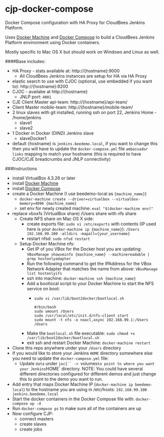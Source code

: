 # cjp-docker-compose
Docker Compose configuration with HA Proxy for CloudBees Jenkins Platform.

Uses [Docker Machine](http://docs.docker.com/machine/) and [Docker Compose](https://docs.docker.com/compose/) to build a CloudBees Jenkins Platform environment using Docker containers.

Mostly specific to Mac OS X but should work on Windows and Linux as well.

####Base includes:
- HA Proxy  - stats available at: http://{hostname}:9000
  - All CloudBees Jenkins instances are setup for HA via HA Proxy
- elastic search to use with CJOC (optional, use embedded if you want to): http://{hostname}:9200
- CJOC - availabe at http://{hostname}
  - JNLP port: `4001`
- CJE Client Master api-team: http://{hostname}/api-team/
- Client Master mobile-team: http://{hostname}/mobile-team/
- 2 linux slaves with git installed, running ssh on port 22, Jenkins Home - /home/jenkins
  - slave1
  - slave2
- 1 Docker in Docker (DIND) Jenkins slave
  - slaveDocker1
- default {hostname} is `jenkins.beedemo.local`, if you want to change this then you will have to update the `docker-compose.yml` file `ambassador` `links` mapping to match your hostname (this is required to have CJOC/CJE breadcrumbs and JNLP connectivity)

###Instructions
- install VirtualBox 4.3.26 or later
- install [Docker Machine](http://docs.docker.com/machine/#installation)
- install [Docker Compose](https://docs.docker.com/compose/install/)
- create a Docker Machine (I use beedemo-local as `{machine_name}`)
  - `docker-machine create --driver=virtualbox --virtualbox-memory=4096 {machine_name}`
  - set env for newly created machine: `eval "$(docker-machine env)"`
- replace vboxfs (VirtualBox share) /Users share with nfs share
  - Create NFS share on Mac OS X side:
    - create exports file: `sudo vi /etc/exports` with contents (IP used here is your `docker-machine ip {machine_name}`): `/Users 192.168.99.100 -alldirs -mapall={your_username}`
    - restart nfsd: `sudo nfsd restart`
  - Setup Docker Machine nfs:
    - Get IP of you VBox for the Docker host you are updating: `VBoxManage showvminfo {machine_name} --machinereadable | grep hostonlyadapter`
    - Run the following command to get the IPAddress for the VBox Network Adapter that matches the name from above: `VBoxManage list hostonlyifs`
	- ssh into machine: `docker-machine ssh {machine_name}`
    - Add a bootlocal script to your Docker Machine to start the NFS service on boot:
      - `sudo vi /var/lib/boot2docker/bootlocal.sh`
        
        ```
        #/bin/bash
        sudo umount /Users
        sudo /usr/local/etc/init.d/nfs-client start
        sudo mount -t nfs -o noacl,async 192.168.99.1:/Users /Users
        ```
    - Make the `bootlocal.sh` file executable: `sudo chmod +x /var/lib/boot2docker/bootlocal.sh`
    - exit ssh and restart Docker Machine: `docker-machine restart`
- Clone this repo anywhere under your `/Users` directory
- If you would like to store your Jenkins `HOME` directory somewhere else you need to update the `docker-compose.yml` file:
  - Update `data` under `joc1`` -> `volumes` to point to where you want your Jenkins `HOME` directory. 
  NOTE: You could have several different directories configured for different demos and just change this to point to the demo you want to run.
- Add entry that maps Docker Machine IP (`docker-machine ip beedemo-local`) to the hostname you are using in /etc/hosts: `192.168.99.100  jenkins.beedemo.local`
- Start the docker containers in the Docker Compose file with: `docker-compose up -d`
- Run `docker-compose ps` to make sure all of the containers are up
- Now configure CJP:
  - connect masters
  - create slaves
  - create jobs
